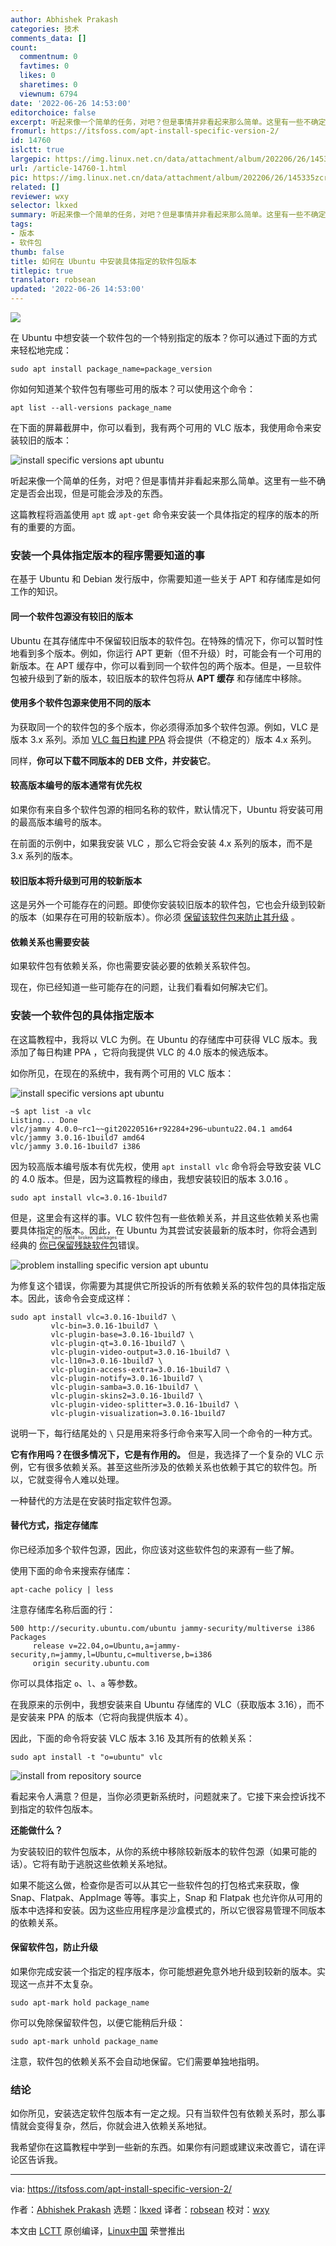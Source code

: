```yaml
---
author: Abhishek Prakash
categories: 技术
comments_data: []
count:
  commentnum: 0
  favtimes: 0
  likes: 0
  sharetimes: 0
  viewnum: 6794
date: '2022-06-26 14:53:00'
editorchoice: false
excerpt: 听起来像一个简单的任务，对吧？但是事情并非看起来那么简单。这里有一些不确定是否会出现，但是可能会涉及的东西。
fromurl: https://itsfoss.com/apt-install-specific-version-2/
id: 14760
islctt: true
largepic: https://img.linux.net.cn/data/attachment/album/202206/26/145335zcrpducpup4p2ugy.jpg
url: /article-14760-1.html
pic: https://img.linux.net.cn/data/attachment/album/202206/26/145335zcrpducpup4p2ugy.jpg.thumb.jpg
related: []
reviewer: wxy
selector: lkxed
summary: 听起来像一个简单的任务，对吧？但是事情并非看起来那么简单。这里有一些不确定是否会出现，但是可能会涉及的东西。
tags:
- 版本
- 软件包
thumb: false
title: 如何在 Ubuntu 中安装具体指定的软件包版本
titlepic: true
translator: robsean
updated: '2022-06-26 14:53:00'
---
```


![](/data/attachment/album/202206/26/145335zcrpducpup4p2ugy.jpg)


在 Ubuntu 中想安装一个软件包的一个特别指定的版本？你可以通过下面的方式来轻松地完成：



```
sudo apt install package_name=package_version

```

你如何知道某个软件包有哪些可用的版本？可以使用这个命令：



```
apt list --all-versions package_name

```

在下面的屏幕截屏中，你可以看到，我有两个可用的 VLC 版本，我使用命令来安装较旧的版本：


![install specific versions apt ubuntu](/data/attachment/album/202206/26/145353l374sev63psz7lsa.png)


听起来像一个简单的任务，对吧？但是事情并非看起来那么简单。这里有一些不确定是否会出现，但是可能会涉及的东西。


这篇教程将涵盖使用 `apt` 或 `apt-get` 命令来安装一个具体指定的程序的版本的所有的重要的方面。


### 安装一个具体指定版本的程序需要知道的事


在基于 Ubuntu 和 Debian 发行版中，你需要知道一些关于 APT 和存储库是如何工作的知识。


#### 同一个软件包源没有较旧的版本


Ubuntu 在其存储库中不保留较旧版本的软件包。在特殊的情况下，你可以暂时性地看到多个版本。例如，你运行 APT 更新（但不升级）时，可能会有一个可用的新版本。在 APT 缓存中，你可以看到同一个软件包的两个版本。但是，一旦软件包被升级到了新的版本，较旧版本的软件包将从 **APT 缓存** 和存储库中移除。


#### 使用多个软件包源来使用不同的版本


为获取同一个的软件包的多个版本，你必须得添加多个软件包源。例如，VLC 是版本 3.x 系列。添加 [VLC 每日构建 PPA](https://launchpad.net/~videolan/+archive/ubuntu/master-daily) 将会提供（不稳定的）版本 4.x 系列。


同样，**你可以下载不同版本的 DEB 文件，并安装它**。


#### 较高版本编号的版本通常有优先权


如果你有来自多个软件包源的相同名称的软件，默认情况下，Ubuntu 将安装可用的最高版本编号的版本。


在前面的示例中，如果我安装 VLC ，那么它将会安装 4.x 系列的版本，而不是 3.x 系列的版本。


#### 较旧版本将升级到可用的较新版本


这是另外一个可能存在的问题。即使你安装较旧版本的软件包，它也会升级到较新的版本（如果存在可用的较新版本）。你必须 [保留该软件包来防止其升级](https://itsfoss.com/prevent-package-update-ubuntu/) 。


#### 依赖关系也需要安装


如果软件包有依赖关系，你也需要安装必要的依赖关系软件包。


现在，你已经知道一些可能存在的问题，让我们看看如何解决它们。


### 安装一个软件包的具体指定版本


在这篇教程中，我将以 VLC 为例。在 Ubuntu 的存储库中可获得 VLC 版本。我添加了每日构建 PPA ，它将向我提供 VLC 的 4.0 版本的候选版本。


如你所见，在现在的系统中，我有两个可用的 VLC 版本：


![install specific versions apt ubuntu](/data/attachment/album/202206/26/145353l374sev63psz7lsa.png)



```
~$ apt list -a vlc
Listing... Done
vlc/jammy 4.0.0~rc1~~git20220516+r92284+296~ubuntu22.04.1 amd64
vlc/jammy 3.0.16-1build7 amd64
vlc/jammy 3.0.16-1build7 i386

```

因为较高版本编号版本有优先权，使用 `apt install vlc` 命令将会导致安装 VLC 的 4.0 版本。但是，因为这篇教程的缘由，我想安装较旧的版本 3.0.16 。



```
sudo apt install vlc=3.0.16-1build7

```

但是，这里会有这样的事。VLC 软件包有一些依赖关系，并且这些依赖关系也需要具体指定的版本。因此，在 Ubuntu 为其尝试安装最新的版本时，你将会遇到经典的 <ruby> <a href="https://itsfoss.com/held-broken-packages-error/">  你已保留残缺软件包 </a> <rt>  you have held broken packages </rt></ruby> 错误。


![problem installing specific version apt ubuntu](/data/attachment/album/202206/26/145353bsyp5is9n5zttyf9.png)


为修复这个错误，你需要为其提供它所投诉的所有依赖关系的软件包的具体指定版本。因此，该命令会变成这样：



```
sudo apt install vlc=3.0.16-1build7 \
		 vlc-bin=3.0.16-1build7 \
		 vlc-plugin-base=3.0.16-1build7 \
		 vlc-plugin-qt=3.0.16-1build7 \
		 vlc-plugin-video-output=3.0.16-1build7 \
		 vlc-l10n=3.0.16-1build7 \
		 vlc-plugin-access-extra=3.0.16-1build7 \
		 vlc-plugin-notify=3.0.16-1build7 \
		 vlc-plugin-samba=3.0.16-1build7 \
		 vlc-plugin-skins2=3.0.16-1build7 \
		 vlc-plugin-video-splitter=3.0.16-1build7 \
		 vlc-plugin-visualization=3.0.16-1build7

```

说明一下，每行结尾处的 `\` 只是用来将多行命令来写入同一个命令的一种方式。


**它有作用吗？在很多情况下，它是有作用的。** 但是，我选择了一个复杂的 VLC 示例，它有很多依赖关系。甚至这些所涉及的依赖关系也依赖于其它的软件包。所以，它就变得令人难以处理。


一种替代的方法是在安装时指定软件包源。


#### 替代方式，指定存储库


你已经添加多个软件包源，因此，你应该对这些软件包的来源有一些了解。


使用下面的命令来搜索存储库：



```
apt-cache policy | less

```

注意存储库名称后面的行：



```
500 http://security.ubuntu.com/ubuntu jammy-security/multiverse i386 Packages
     release v=22.04,o=Ubuntu,a=jammy-security,n=jammy,l=Ubuntu,c=multiverse,b=i386
     origin security.ubuntu.com

```

你可以具体指定 `o`、`l`、`a` 等参数。


在我原来的示例中，我想安装来自 Ubuntu 存储库的 VLC（获取版本 3.16），而不是安装来 PPA 的版本（它将向我提供版本 4）。


因此，下面的命令将安装 VLC 版本 3.16 及其所有的依赖关系：



```
sudo apt install -t "o=ubuntu" vlc

```

![install from repository source](/data/attachment/album/202206/26/145353d3oo8br978pehzeo.png)


看起来令人满意？但是，当你必须更新系统时，问题就来了。它接下来会控诉找不到指定的软件包版本。


**还能做什么？**


为安装较旧的软件包版本，从你的系统中移除较新版本的软件包源（如果可能的话）。它将有助于逃脱这些依赖关系地狱。


如果不能这么做，检查你是否可以从其它一些软件包的打包格式来获取，像 Snap、Flatpak、AppImage 等等。事实上，Snap 和 Flatpak 也允许你从可用的版本中选择和安装。因为这些应用程序是沙盒模式的，所以它很容易管理不同版本的依赖关系。


#### 保留软件包，防止升级


如果你完成安装一个指定的程序版本，你可能想避免意外地升级到较新的版本。实现这一点并不太复杂。



```
sudo apt-mark hold package_name

```

你可以免除保留软件包，以便它能稍后升级：



```
sudo apt-mark unhold package_name

```

注意，软件包的依赖关系不会自动地保留。它们需要单独地指明。


### 结论


如你所见，安装选定软件包版本有一定之规。只有当软件包有依赖关系时，那么事情就会变得复杂，然后，你就会进入依赖关系地狱。


我希望你在这篇教程中学到一些新的东西。如果你有问题或建议来改善它，请在评论区告诉我。




---


via: <https://itsfoss.com/apt-install-specific-version-2/>


作者：[Abhishek Prakash](https://itsfoss.com/author/abhishek/) 选题：[lkxed](https://github.com/lkxed) 译者：[robsean](https://github.com/robsean) 校对：[wxy](https://github.com/wxy)


本文由 [LCTT](https://github.com/LCTT/TranslateProject) 原创编译，[Linux中国](https://linux.cn/) 荣誉推出
